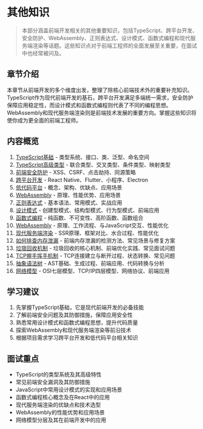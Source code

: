 # 其他知识

> 本部分涵盖前端开发相关的其他重要知识，包括TypeScript、跨平台开发、安全防护、WebAssembly、正则表达式、设计模式、函数式编程和现代服务端渲染等话题。这些知识点对于前端工程师的全面发展至关重要，在面试中也经常被问及。

## 章节介绍

本章节从前端开发的多个维度出发，整理了除核心前端技术外的重要补充知识。TypeScript作为现代前端开发的基石，跨平台开发满足多端统一需求，安全防护保障应用稳定性，而设计模式和函数式编程则代表了不同的编程思想。WebAssembly和现代服务端渲染则是前端技术发展的重要方向。掌握这些知识将使你成为更全面的前端工程师。

## 内容概览

1. [TypeScript基础](./01-TypeScript基础.md) - 类型系统、接口、类、泛型、命名空间
2. [TypeScript高级类型](./02-TypeScript高级类型.md) - 联合类型、交叉类型、条件类型、映射类型
3. [前端安全防护](./03-前端安全防护.md) - XSS、CSRF、点击劫持、同源策略
4. [跨平台开发](./04-跨平台开发.md) - React Native、Flutter、小程序、Electron
5. [低代码平台](./05-低代码平台.md) - 概念、架构、优缺点、应用场景
6. [WebAssembly](./06-WebAssembly.md) - 原理、性能优势、应用场景
7. [正则表达式](./07-正则表达式.md) - 基本语法、常用模式、实战应用
8. [设计模式](./08-设计模式.md) - 创建型模式、结构型模式、行为型模式、前端应用
9. [函数式编程](./09-函数式编程.md) - 纯函数、不可变性、高阶函数、函数组合
10. [WebAssembly](./10-WebAssembly.md) - 原理、工作流程、与JavaScript交互、性能优化
11. [现代服务端渲染](./11-现代服务端渲染.md) - SSR原理、框架对比、水合过程、性能优化
12. [如何排查内存泄漏](./12-如何排查内存泄漏.md) - 前端内存泄漏的检测方法、常见场景与修复方案
13. [垃圾回收机制](./13-垃圾回收机制.md) - 垃圾回收的核心机制、前端优化实践、常见面试问题
14. [TCP握手挥手机制](./14-TCP握手挥手机制.md) - TCP连接建立与断开过程、状态转换、常见问题
15. [抽象语法树](./15-抽象语法树.md) - AST基础、生成过程、前端应用、代码转换与分析
16. [网络模型](./16-网络模型.md) - OSI七层模型、TCP/IP四层模型、网络协议、前端应用

## 学习建议

1. 先掌握TypeScript基础，它是现代前端开发的必备技能
2. 了解前端安全问题及其防御措施，保障应用安全性
3. 熟悉常用设计模式和函数式编程思想，提升代码质量
4. 探索WebAssembly和现代服务端渲染等前沿技术
5. 根据项目需求学习跨平台开发和低代码平台相关知识

## 面试重点

- TypeScript的类型系统及其高级特性
- 常见前端安全漏洞及其防御措施
- JavaScript中常用设计模式的实现和应用场景
- 函数式编程核心概念及在React中的应用
- 现代服务端渲染的优缺点和技术选型
- WebAssembly的性能优势和应用场景
- 网络模型分层及其在前端开发中的应用
